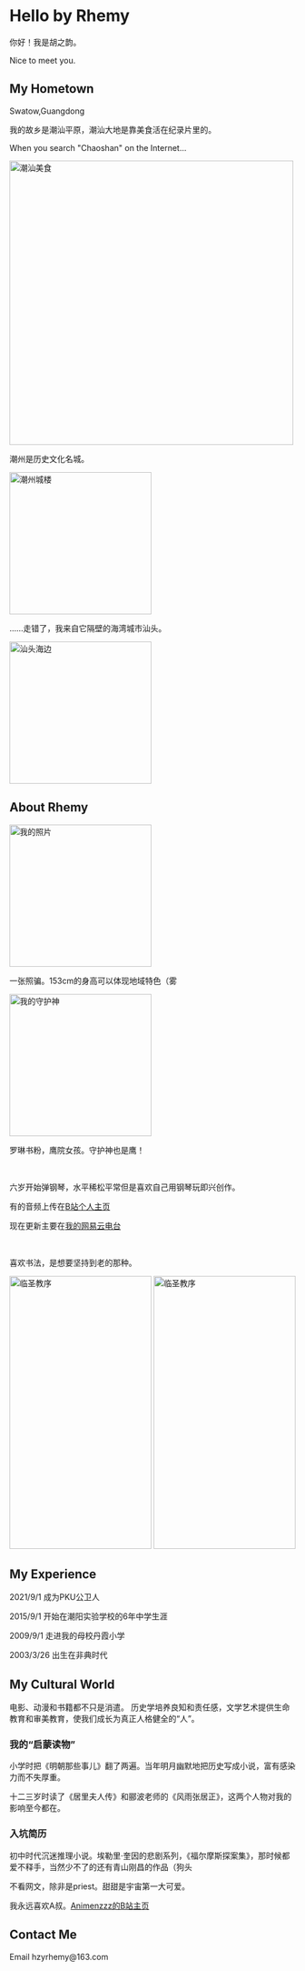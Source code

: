 <html lang="zh-cn">
<head>
 <meta charset="UTF-8">
 <title>Hello by Rhemy</title>
  <script defer src="https://use.fontawesome.com/releases/v5.0.10/js/all.js" integrity="sha384-slN8GvtUJGnv6ca26v8EzVaR9DC58QEwsIk9q1QXdCU8Yu8ck/tL/5szYlBbqmS+" crossorigin="anonymous"></script>
<link href='https://fonts.googleapis.com/css?family=Josefin+Sans:300' rel='stylesheet' type='text/css'>
  <script src="http://html5shiv.googlecode.com/svn/trunk/html5.js"></script>

  <script type="text/javascript">window.PUSH_GLOBAL = {geo_ip_country: 'CN' };</script>
<!-- Google Tag Manager for WordPress by gtm4wp.com -->
<script data-cfasync="false" data-pagespeed-no-defer type="text/javascript">//<![CDATA[
var gtm4wp_datalayer_name = "dataLayer";
var dataLayer = dataLayer || [];
//]]>
</script>
  </head>
  <h1>Hello by Rhemy</h1>
  <p>你好！我是胡之韵。</p>
<p>Nice to meet you.</p>
 
 <h2>My Hometown</h2>
 <p>Swatow,Guangdong</p>
  <p>我的故乡是潮汕平原，潮汕大地是靠美食活在纪录片里的。</p>
 <p>When you search "Chaoshan" on the Internet...</p>
 <img src="http://a1.qpic.cn/psc?/V13nlwHU1SUSsY/05RlWl8gsTOH*Z17MtCBzDxePS5haoYoZVRLdj2wQxGtUiZ8LCpfwwZkeunAdgvuc5EKa8MnLnos7hKipT4cQw!!/b&ek=1&kp=1&pt=0&bo=QAb5AkAG.QIRADc!&tl=1&vuin=954583402&tm=1633662000&sce=50-1-1&rf=viewer_311" alt="潮汕美食" width="500">
 <br>
 <p>潮州是历史文化名城。</p>
 <img src="https://idle-moment.com/wp-content/uploads/2018/10/GR015216-1.jpg" alt="潮州城楼" width="250">
 <br>
 <p>……走错了，我来自它隔壁的海湾城市汕头。</p>
 <img src="https://img.phb123.com/uploads/allimg/170804/19-1FP41KI5527.jpg" alt="汕头海边" width="250">
 
 <h2>About Rhemy</h2>

 <img src="http://a1.qpic.cn/psc?/V13nlwHU1SUSsY/2P1sA1wi35ZIt3YPmnTQEk9NMtlRVq0KQWR7Km0*N9.iBfjRTu26TCXTc9GwH9qSk36fspi5*rElysxsvbEHn2M9OkZxGHDjzFA56l7qCdA!/b&ek=1&kp=1&pt=0&bo=NwTcBDcE3AQRADc!&tl=3&vuin=954583402&tm=1633662000&sce=60-4-3&rf=viewer_311" alt="我的照片" width="250">
  <p>一张照骗。153cm的身高可以体现地域特色（雾</p>

 <img src="http://a1.qpic.cn/psc?/V13nlwHU1SUSsY/05RlWl8gsTOH*Z17MtCBzPPH8UWt9u4EieLecar9HVoh3047wlVwaG4bkeEuDIVk7MueRS3ayQD7bPeS8b0.Ag!!/b&ek=1&kp=1&pt=0&bo=ZwJzAmcCcwIRADc!&tl=1&vuin=954583402&tm=1633662000&sce=50-1-1&rf=viewer_311" alt="我的守护神" width="250">
  <p>罗琳书粉，鹰院女孩。守护神也是鹰！</p>
 <br>
 <p>六岁开始弹钢琴，水平稀松平常但是喜欢自己用钢琴玩即兴创作。</p>
 <p>有的音频上传在<a href="https://space.bilibili.com/228364449/audio" target="_blank">B站个人主页</a></p>
 <p>现在更新主要在<a href="https://music.163.com/#/djradio?id=794846770" target="_blank">我的网易云电台</a></p>
<br>
 <p>喜欢书法，是想要坚持到老的那种。</p>
 <img src="http://a1.qpic.cn/psc?/V13nlwHU1SUSsY/05RlWl8gsTOH*Z17MtCBzF*uIVfS8IGJEeowY7YXuMKByu1Y3SdWWOJCkCDq8eL92mUTPuPoHC8BOQxH0Usntg!!/b&ek=1&kp=1&pt=0&bo=OATdBjgE3QYRADc!&tl=1&vuin=954583402&tm=1633662000&sce=50-1-1&rf=viewer_311" alt="临圣教序" width="250" height="480">
 <img src="http://a1.qpic.cn/psc?/V13nlwHU1SUSsY/05RlWl8gsTOH*Z17MtCBzLel7rfdr*dxUp4QDK1CGknCWhV95myKxT1Wt4tn7wlXDQWIr0V3BY6ZEmPgQ.zi*A!!/b&ek=1&kp=1&pt=0&bo=NwSoBjcEqAYRADc!&tl=1&vuin=954583402&tm=1633662000&sce=50-1-1&rf=viewer_311" alt="临圣教序" width="250" height="480">
 
 <h2>My Experience</h2>
 <p>2021/9/1 成为PKU公卫人</p>
 <p>2015/9/1 开始在潮阳实验学校的6年中学生涯</p>
 <p>2009/9/1 走进我的母校丹霞小学</p>
 <p>2003/3/26 出生在非典时代</p>

 <h2>My Cultural World</h2>
 <p>电影、动漫和书籍都不只是消遣。
 历史学培养良知和责任感，文学艺术提供生命教育和审美教育，使我们成长为真正人格健全的“人”。</p>
 <h3>我的“启蒙读物”</h3>
 <p>小学时把《明朝那些事儿》翻了两遍。当年明月幽默地把历史写成小说，富有感染力而不失厚重。</p>
 <p>十二三岁时读了《居里夫人传》和郦波老师的《风雨张居正》，这两个人物对我的影响至今都在。</p>
 <h3>入坑简历</h3>
 <p>初中时代沉迷推理小说。埃勒里·奎因的悲剧系列，《福尔摩斯探案集》，那时候都爱不释手，当然少不了的还有青山刚昌的作品（狗头</p>
 <p>不看网文，除非是priest。甜甜是宇宙第一大可爱。</p>
 <p>我永远喜欢A叔。<a href="https://space.bilibili.com/6075139/" target="_blank">Animenzzz的B站主页</a></p>
 
 <h2>Contact Me</h2>
 <p>Email hzyrhemy@163.com</p>
